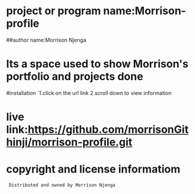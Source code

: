 
   # project or program name:Morrison-profile
   ##author name:Morrison Njenga
   # Its a space used to show Morrison's portfolio and projects done
   #installation
    `1.click on the url link
     2.scroll down to view information
   # live link:https://github.com/morrisonGithinji/morrison-profile.git
   # copyright and license informatiom
     Distributed and owned by Morrison Njenga
